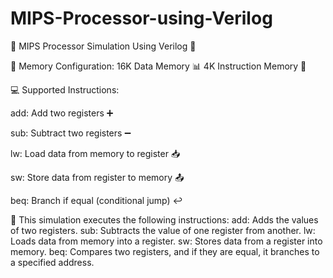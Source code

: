 # MIPS-Processor-using-Verilog
🚀 MIPS Processor Simulation Using Verilog 🚀

🧠 Memory Configuration:
16K Data Memory 📊
4K Instruction Memory 🧩

💻 Supported Instructions:

add: Add two registers ➕

sub: Subtract two registers ➖

lw: Load data from memory to register 📥

sw: Store data from register to memory 📤

beq: Branch if equal (conditional jump) ↩️

🔧 This simulation executes the following instructions:
add: Adds the values of two registers.
sub: Subtracts the value of one register from another.
lw: Loads data from memory into a register.
sw: Stores data from a register into memory.
beq: Compares two registers, and if they are equal, it branches to a specified address.

